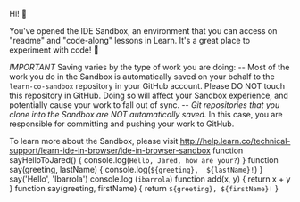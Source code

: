 
Hi! 👋

You've opened the IDE Sandbox, an environment that you can access on "readme" and "code-along" lessons in Learn. It's a great place to experiment with code! 🎉

*IMPORTANT*
Saving varies by the type of work you are doing:
-- Most of the work you do in the Sandbox is automatically saved on your behalf to the `learn-co-sandbox` repository in your GitHub account. Please DO NOT touch this repository in GitHub. Doing so will affect your Sandbox experience, and potentially cause your work to fall out of sync.
-- *Git repositories that you clone into the Sandbox are NOT automatically saved.* In this case, you are responsible for committing and pushing your work to GitHub. 

To learn more about the Sandbox, please visit http://help.learn.co/technical-support/learn-ide-in-browser/ide-in-browser-sandbox
function sayHelloToJared() {
  console.log(`Hello, Jared, how are your?`)
}
function say(greeting, lastName) {
  console.log(`${greeting}, 
  ${lastName}!`)
}
say('Hello', 'Ibarrola')
console.log (`ibarrola`)
function add(x, y) {
  return x + y 
}
function say(greeting, firstName) {
  return `${greeting}, ${firstName}!`
}